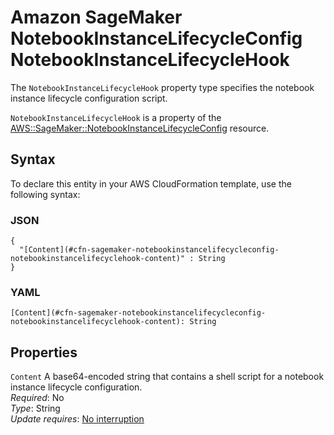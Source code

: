 # Amazon SageMaker NotebookInstanceLifecycleConfig NotebookInstanceLifecycleHook<a name="aws-properties-sagemaker-notebookinstancelifecycleconfig-notebookinstancelifecyclehook"></a>

<a name="aws-properties-sagemaker-notebookinstancelifecycleconfig-notebookinstancelifecyclehook-description"></a>The `NotebookInstanceLifecycleHook` property type specifies the notebook instance lifecycle configuration script\.

<a name="aws-properties-sagemaker-notebookinstancelifecycleconfig-notebookinstancelifecyclehook-inheritance"></a> `NotebookInstanceLifecycleHook` is a property of the [AWS::SageMaker::NotebookInstanceLifecycleConfig](aws-resource-sagemaker-notebookinstancelifecycleconfig.md) resource\.

## Syntax<a name="aws-properties-sagemaker-notebookinstancelifecycleconfig-notebookinstancelifecyclehook-syntax"></a>

To declare this entity in your AWS CloudFormation template, use the following syntax:

### JSON<a name="aws-properties-sagemaker-notebookinstancelifecycleconfig-notebookinstancelifecyclehook-syntax.json"></a>

```
{
  "[Content](#cfn-sagemaker-notebookinstancelifecycleconfig-notebookinstancelifecyclehook-content)" : String
}
```

### YAML<a name="aws-properties-sagemaker-notebookinstancelifecycleconfig-notebookinstancelifecyclehook-syntax.yaml"></a>

```
[Content](#cfn-sagemaker-notebookinstancelifecycleconfig-notebookinstancelifecyclehook-content): String
```

## Properties<a name="aws-properties-sagemaker-notebookinstancelifecycleconfig-notebookinstancelifecyclehook-properties"></a>

`Content`  <a name="cfn-sagemaker-notebookinstancelifecycleconfig-notebookinstancelifecyclehook-content"></a>
A base64\-encoded string that contains a shell script for a notebook instance lifecycle configuration\.   
 *Required*: No  
 *Type*: String  
 *Update requires*: [No interruption](using-cfn-updating-stacks-update-behaviors.md#update-no-interrupt) 